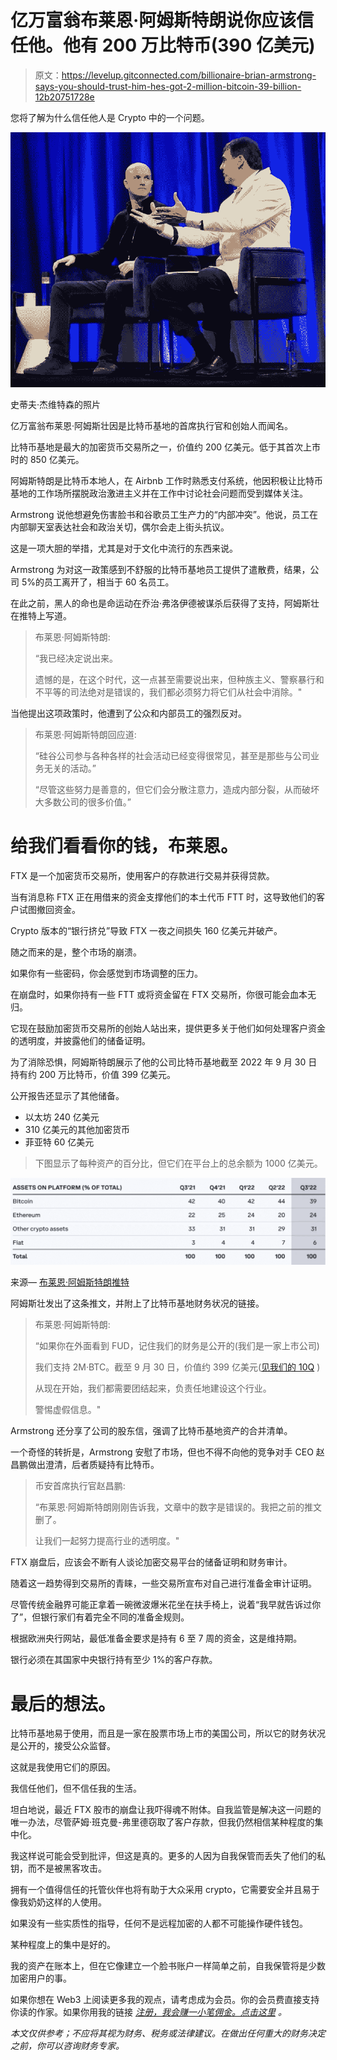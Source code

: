 # 亿万富翁布莱恩·阿姆斯特朗说你应该信任他。他有 200 万比特币(390 亿美元)

> 原文：<https://levelup.gitconnected.com/billionaire-brian-armstrong-says-you-should-trust-him-hes-got-2-million-bitcoin-39-billion-12b20751728e>

您将了解为什么信任他人是 Crypto 中的一个问题。

![](img/7296184bac62a8bd13e10cc75d35acba.png)

史蒂夫·杰维特森的照片

亿万富翁布莱恩·阿姆斯壮因是比特币基地的首席执行官和创始人而闻名。

比特币基地是最大的加密货币交易所之一，价值约 200 亿美元。低于其首次上市时的 850 亿美元。

阿姆斯特朗是比特币本地人，在 Airbnb 工作时熟悉支付系统，他因积极让比特币基地的工作场所摆脱政治激进主义并在工作中讨论社会问题而受到媒体关注。

Armstrong 说他想避免伤害脸书和谷歌员工生产力的“内部冲突”。他说，员工在内部聊天室表达社会和政治关切，偶尔会走上街头抗议。

这是一项大胆的举措，尤其是对于文化中流行的东西来说。

Armstrong 为对这一政策感到不舒服的比特币基地员工提供了遣散费，结果，公司 5%的员工离开了，相当于 60 名员工。

在此之前，黑人的命也是命运动在乔治·弗洛伊德被谋杀后获得了支持，阿姆斯壮在推特上写道。

> 布莱恩·阿姆斯特朗:
> 
> “我已经决定说出来。
> 
> 遗憾的是，在这个时代，这一点甚至需要说出来，但种族主义、警察暴行和不平等的司法绝对是错误的，我们都必须努力将它们从社会中消除。"

当他提出这项政策时，他遭到了公众和内部员工的强烈反对。

> 布莱恩·阿姆斯特朗回应道:
> 
> “硅谷公司参与各种各样的社会活动已经变得很常见，甚至是那些与公司业务无关的活动。”
> 
> “尽管这些努力是善意的，但它们会分散注意力，造成内部分裂，从而破坏大多数公司的很多价值。”

# **给我们看看你的钱，布莱恩。**

FTX 是一个加密货币交易所，使用客户的存款进行交易并获得贷款。

当有消息称 FTX 正在用借来的资金支撑他们的本土代币 FTT 时，这导致他们的客户试图撤回资金。

Crypto 版本的“银行挤兑”导致 FTX 一夜之间损失 160 亿美元并破产。

随之而来的是，整个市场的崩溃。

如果你有一些密码，你会感觉到市场调整的压力。

在崩盘时，如果你持有一些 FTT 或将资金留在 FTX 交易所，你很可能会血本无归。

它现在鼓励加密货币交易所的创始人站出来，提供更多关于他们如何处理客户资金的透明度，并披露他们的储备证明。

为了消除恐惧，阿姆斯特朗展示了他的公司比特币基地截至 2022 年 9 月 30 日持有约 200 万比特币，价值 399 亿美元。

公开报告还显示了其他储备。

*   以太坊 240 亿美元
*   310 亿美元的其他加密货币
*   菲亚特 60 亿美元

> 下图显示了每种资产的百分比，但它们在平台上的总余额为 1000 亿美元。

![](img/b668a277d0e25df3aab141fdce685a2f.png)

来源— [布莱恩·阿姆斯特朗推特](https://twitter.com/brian_armstrong/status/1595126425371414528/photo/2)

阿姆斯壮发出了这条推文，并附上了比特币基地财务状况的链接。

> 布莱恩·阿姆斯特朗:
> 
> “如果你在外面看到 FUD，记住我们的财务是公开的(我们是一家上市公司)
> 
> 我们支持 2M·BTC。截至 9 月 30 日，价值约 399 亿美元([见我们的 10Q](https://t.co/ayzN0zaqgT) )
> 
> 从现在开始，我们都需要团结起来，负责任地建设这个行业。
> 
> 警惕虚假信息。"

Armstrong 还分享了公司的股东信，强调了比特币基地资产的合并清单。

一个奇怪的转折是，Armstrong 安慰了市场，但也不得不向他的竞争对手 CEO 赵昌鹏做出澄清，后者质疑持有比特币。

> 币安首席执行官赵昌鹏:
> 
> “布莱恩·阿姆斯特朗刚刚告诉我，文章中的数字是错误的。我把之前的推文删了。
> 
> 让我们一起努力提高行业的透明度。"

FTX 崩盘后，应该会不断有人谈论加密交易平台的储备证明和财务审计。

随着这一趋势得到交易所的青睐，一些交易所宣布对自己进行准备金审计证明。

尽管传统金融界可能正拿着一碗微波爆米花坐在扶手椅上，说着“我早就告诉过你了”，但银行家们有着完全不同的准备金规则。

根据欧洲央行网站，最低准备金要求是持有 6 至 7 周的资金，这是维持期。

银行必须在其国家中央银行持有至少 1%的客户存款。

# **最后的想法。**

比特币基地易于使用，而且是一家在股票市场上市的美国公司，所以它的财务状况是公开的，接受公众监督。

这就是我使用它们的原因。

我信任他们，但不信任我的生活。

坦白地说，最近 FTX 股市的崩盘让我吓得魂不附体。自我监管是解决这一问题的唯一办法，尽管萨姆·班克曼-弗里德窃取了客户存款，但我仍然相信某种程度的集中化。

我这样说可能会受到批评，但这是真的。更多的人因为自我保管而丢失了他们的私钥，而不是被黑客攻击。

拥有一个值得信任的托管伙伴也将有助于大众采用 crypto，它需要安全并且易于像我奶奶这样的人使用。

如果没有一些实质性的指导，任何不是远程加密的人都不可能操作硬件钱包。

某种程度上的集中是好的。

我的资产在账本上，但在它像建立一个脸书账户一样简单之前，自我保管将是少数加密用户的事。

如果你想在 Web3 上阅读更多我的观点，请考虑成为会员。你的会员费直接支持你读的作家。如果你用我的链接 [*注册，我会赚一小笔佣金。点击这里*](https://medium.com/@jayden_levitt/membership) *。*

*本文仅供参考；不应将其视为财务、税务或法律建议。在做出任何重大的财务决定之前，你可以咨询财务专家。*
